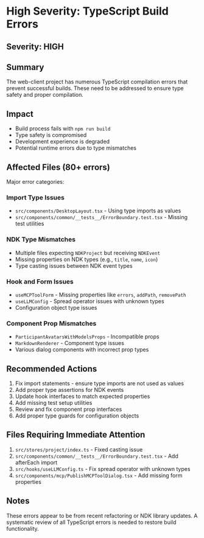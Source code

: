 # High Severity: TypeScript Build Errors

## Severity: HIGH

## Summary
The web-client project has numerous TypeScript compilation errors that prevent successful builds. These need to be addressed to ensure type safety and proper compilation.

## Impact
- Build process fails with `npm run build`
- Type safety is compromised
- Development experience is degraded
- Potential runtime errors due to type mismatches

## Affected Files (80+ errors)
Major error categories:

### Import Type Issues
- `src/components/DesktopLayout.tsx` - Using type imports as values
- `src/components/common/__tests__/ErrorBoundary.test.tsx` - Missing test utilities

### NDK Type Mismatches
- Multiple files expecting `NDKProject` but receiving `NDKEvent`
- Missing properties on NDK types (e.g., `title`, `name`, `icon`)
- Type casting issues between NDK event types

### Hook and Form Issues
- `useMCPToolForm` - Missing properties like `errors`, `addPath`, `removePath`
- `useLLMConfig` - Spread operator issues with unknown types
- Configuration object type issues

### Component Prop Mismatches
- `ParticipantAvatarsWithModelsProps` - Incompatible props
- `MarkdownRenderer` - Component type issues
- Various dialog components with incorrect prop types

## Recommended Actions
1. Fix import statements - ensure type imports are not used as values
2. Add proper type assertions for NDK events
3. Update hook interfaces to match expected properties
4. Add missing test setup utilities
5. Review and fix component prop interfaces
6. Add proper type guards for configuration objects

## Files Requiring Immediate Attention
1. `src/stores/project/index.ts` - Fixed casting issue
2. `src/components/common/__tests__/ErrorBoundary.test.tsx` - Add afterEach import
3. `src/hooks/useLLMConfig.ts` - Fix spread operator with unknown types
4. `src/components/mcp/PublishMCPToolDialog.tsx` - Add missing form properties

## Notes
These errors appear to be from recent refactoring or NDK library updates. A systematic review of all TypeScript errors is needed to restore build functionality.